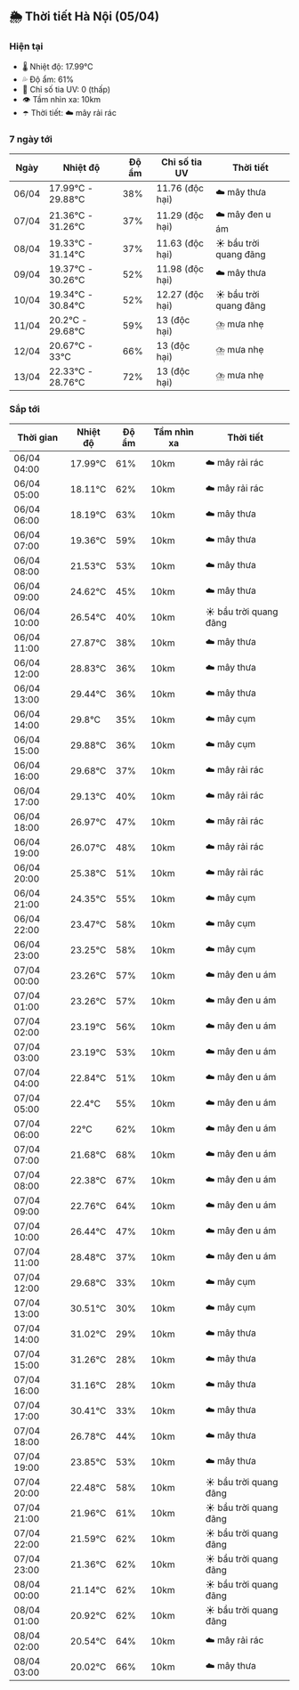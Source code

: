 ## 🌦️ Thời tiết Hà Nội (05/04)

### Hiện tại

- 🌡️ Nhiệt độ: 17.99℃
- 💦 Độ ẩm: 61%
- 🌟 Chỉ số tia UV: 0 (thấp)
- 👁️ Tầm nhìn xa: 10km
- ☂️ Thời tiết: ☁️ mây rải rác

### 7 ngày tới

| Ngày | Nhiệt độ | Độ ẩm | Chỉ số tia UV | Thời tiết |
| --- | --- | --- | --- | --- |
| 06/04 | 17.99℃ - 29.88℃ | 38% | 11.76 (độc hại) | ☁️ mây thưa |
| 07/04 | 21.36℃ - 31.26℃ | 37% | 11.29 (độc hại) | ☁️ mây đen u ám |
| 08/04 | 19.33℃ - 31.14℃ | 37% | 11.63 (độc hại) | ☀️ bầu trời quang đãng |
| 09/04 | 19.37℃ - 30.26℃ | 52% | 11.98 (độc hại) | ☁️ mây thưa |
| 10/04 | 19.34℃ - 30.84℃ | 52% | 12.27 (độc hại) | ☀️ bầu trời quang đãng |
| 11/04 | 20.2℃ - 29.68℃ | 59% | 13 (độc hại) | ⛈️ mưa nhẹ |
| 12/04 | 20.67℃ - 33℃ | 66% | 13 (độc hại) | ⛈️ mưa nhẹ |
| 13/04 | 22.33℃ - 28.76℃ | 72% | 13 (độc hại) | ⛈️ mưa nhẹ |

### Sắp tới

| Thời gian | Nhiệt độ | Độ ẩm | Tầm nhìn xa | Thời tiết |
| --- | --- | --- | --- | --- |
| 06/04 04:00 | 17.99℃ | 61% | 10km | ☁️ mây rải rác |
| 06/04 05:00 | 18.11℃ | 62% | 10km | ☁️ mây rải rác |
| 06/04 06:00 | 18.19℃ | 63% | 10km | ☁️ mây thưa |
| 06/04 07:00 | 19.36℃ | 59% | 10km | ☁️ mây thưa |
| 06/04 08:00 | 21.53℃ | 53% | 10km | ☁️ mây thưa |
| 06/04 09:00 | 24.62℃ | 45% | 10km | ☁️ mây thưa |
| 06/04 10:00 | 26.54℃ | 40% | 10km | ☀️ bầu trời quang đãng |
| 06/04 11:00 | 27.87℃ | 38% | 10km | ☁️ mây thưa |
| 06/04 12:00 | 28.83℃ | 36% | 10km | ☁️ mây thưa |
| 06/04 13:00 | 29.44℃ | 36% | 10km | ☁️ mây thưa |
| 06/04 14:00 | 29.8℃ | 35% | 10km | ☁️ mây cụm |
| 06/04 15:00 | 29.88℃ | 36% | 10km | ☁️ mây cụm |
| 06/04 16:00 | 29.68℃ | 37% | 10km | ☁️ mây rải rác |
| 06/04 17:00 | 29.13℃ | 40% | 10km | ☁️ mây rải rác |
| 06/04 18:00 | 26.97℃ | 47% | 10km | ☁️ mây rải rác |
| 06/04 19:00 | 26.07℃ | 48% | 10km | ☁️ mây rải rác |
| 06/04 20:00 | 25.38℃ | 51% | 10km | ☁️ mây rải rác |
| 06/04 21:00 | 24.35℃ | 55% | 10km | ☁️ mây cụm |
| 06/04 22:00 | 23.47℃ | 58% | 10km | ☁️ mây cụm |
| 06/04 23:00 | 23.25℃ | 58% | 10km | ☁️ mây cụm |
| 07/04 00:00 | 23.26℃ | 57% | 10km | ☁️ mây đen u ám |
| 07/04 01:00 | 23.26℃ | 57% | 10km | ☁️ mây đen u ám |
| 07/04 02:00 | 23.19℃ | 56% | 10km | ☁️ mây đen u ám |
| 07/04 03:00 | 23.19℃ | 53% | 10km | ☁️ mây đen u ám |
| 07/04 04:00 | 22.84℃ | 51% | 10km | ☁️ mây đen u ám |
| 07/04 05:00 | 22.4℃ | 55% | 10km | ☁️ mây đen u ám |
| 07/04 06:00 | 22℃ | 62% | 10km | ☁️ mây đen u ám |
| 07/04 07:00 | 21.68℃ | 68% | 10km | ☁️ mây đen u ám |
| 07/04 08:00 | 22.38℃ | 67% | 10km | ☁️ mây đen u ám |
| 07/04 09:00 | 22.76℃ | 64% | 10km | ☁️ mây đen u ám |
| 07/04 10:00 | 26.44℃ | 47% | 10km | ☁️ mây đen u ám |
| 07/04 11:00 | 28.48℃ | 37% | 10km | ☁️ mây đen u ám |
| 07/04 12:00 | 29.68℃ | 33% | 10km | ☁️ mây cụm |
| 07/04 13:00 | 30.51℃ | 30% | 10km | ☁️ mây cụm |
| 07/04 14:00 | 31.02℃ | 29% | 10km | ☁️ mây thưa |
| 07/04 15:00 | 31.26℃ | 28% | 10km | ☁️ mây thưa |
| 07/04 16:00 | 31.16℃ | 28% | 10km | ☁️ mây thưa |
| 07/04 17:00 | 30.41℃ | 33% | 10km | ☁️ mây thưa |
| 07/04 18:00 | 26.78℃ | 44% | 10km | ☁️ mây thưa |
| 07/04 19:00 | 23.85℃ | 53% | 10km | ☁️ mây thưa |
| 07/04 20:00 | 22.48℃ | 58% | 10km | ☀️ bầu trời quang đãng |
| 07/04 21:00 | 21.96℃ | 61% | 10km | ☀️ bầu trời quang đãng |
| 07/04 22:00 | 21.59℃ | 62% | 10km | ☀️ bầu trời quang đãng |
| 07/04 23:00 | 21.36℃ | 62% | 10km | ☀️ bầu trời quang đãng |
| 08/04 00:00 | 21.14℃ | 62% | 10km | ☀️ bầu trời quang đãng |
| 08/04 01:00 | 20.92℃ | 62% | 10km | ☀️ bầu trời quang đãng |
| 08/04 02:00 | 20.54℃ | 64% | 10km | ☁️ mây rải rác |
| 08/04 03:00 | 20.02℃ | 66% | 10km | ☁️ mây thưa |
